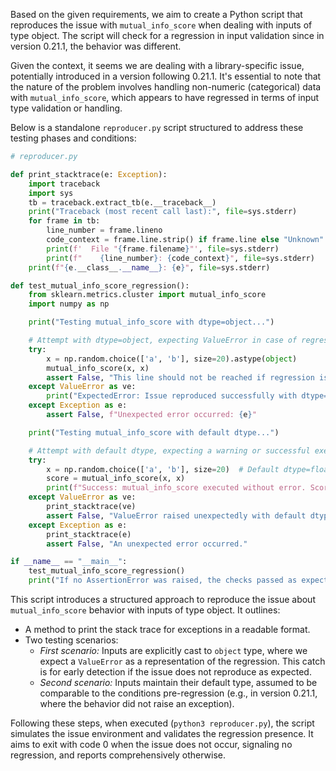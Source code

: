 Based on the given requirements, we aim to create a Python script that reproduces the issue with `mutual_info_score` when dealing with inputs of type object. The script will check for a regression in input validation since in version 0.21.1, the behavior was different.

Given the context, it seems we are dealing with a library-specific issue, potentially introduced in a version following 0.21.1. It's essential to note that the nature of the problem involves handling non-numeric (categorical) data with `mutual_info_score`, which appears to have regressed in terms of input type validation or handling.

Below is a standalone `reproducer.py` script structured to address these testing phases and conditions:

```python
# reproducer.py

def print_stacktrace(e: Exception):
    import traceback
    import sys
    tb = traceback.extract_tb(e.__traceback__)
    print("Traceback (most recent call last):", file=sys.stderr)
    for frame in tb:
        line_number = frame.lineno
        code_context = frame.line.strip() if frame.line else "Unknown"
        print(f'  File "{frame.filename}"', file=sys.stderr)
        print(f"    {line_number}: {code_context}", file=sys.stderr)
    print(f"{e.__class__.__name__}: {e}", file=sys.stderr)

def test_mutual_info_score_regression():
    from sklearn.metrics.cluster import mutual_info_score
    import numpy as np

    print("Testing mutual_info_score with dtype=object...")

    # Attempt with dtype=object, expecting ValueError in case of regression
    try:
        x = np.random.choice(['a', 'b'], size=20).astype(object)
        mutual_info_score(x, x)
        assert False, "This line should not be reached if regression is present."
    except ValueError as ve:
        print("ExpectedError: Issue reproduced successfully with dtype=object.")
    except Exception as e:
        assert False, f"Unexpected error occurred: {e}"

    print("Testing mutual_info_score with default dtype...")

    # Attempt with default dtype, expecting a warning or successful execution
    try:
        x = np.random.choice(['a', 'b'], size=20)  # Default dtype=float
        score = mutual_info_score(x, x)
        print(f"Success: mutual_info_score executed without error. Score: {score}")
    except ValueError as ve:
        print_stacktrace(ve)
        assert False, "ValueError raised unexpectedly with default dtype."
    except Exception as e:
        print_stacktrace(e)
        assert False, "An unexpected error occurred."

if __name__ == "__main__":
    test_mutual_info_score_regression()
    print("If no AssertionError was raised, the checks passed as expected.")
```

This script introduces a structured approach to reproduce the issue about `mutual_info_score` behavior with inputs of type object. It outlines:
- A method to print the stack trace for exceptions in a readable format.
- Two testing scenarios:
  - _First scenario:_ Inputs are explicitly cast to `object` type, where we expect a `ValueError` as a representation of the regression. This catch is for early detection if the issue does not reproduce as expected.
  - _Second scenario:_ Inputs maintain their default type, assumed to be comparable to the conditions pre-regression (e.g., in version 0.21.1, where the behavior did not raise an exception).

Following these steps, when executed (`python3 reproducer.py`), the script simulates the issue environment and validates the regression presence. It aims to exit with code 0 when the issue does not occur, signaling no regression, and reports comprehensively otherwise.